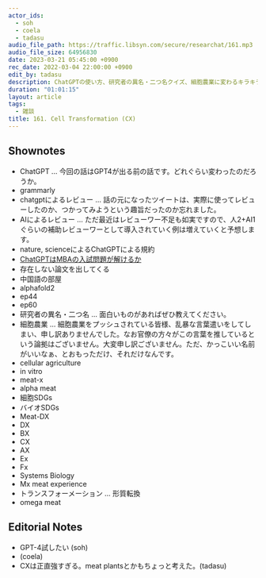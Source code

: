 ```yaml
---
actor_ids:
  - soh
  - coela
  - tadasu
audio_file_path: https://traffic.libsyn.com/secure/researchat/161.mp3 
audio_file_size: 64956830
date: 2023-03-21 05:45:00 +0900
rec_date: 2022-03-04 22:00:00 +0900
edit_by: tadasu
description: ChatGPTの使い方、研究者の異名・二つ名クイズ、細胞農業に変わるキラキラネームについて話し合いました。
duration: "01:01:15"
layout: article
tags:
  - 雑談
title: 161. Cell Transformation (CX)
---
```


## Shownotes
- ChatGPT ... 今回の話はGPT4が出る前の話です。どれぐらい変わったのだろうか。
- grammarly
- chatgptによるレビュー ... 話の元になったツイートは、実際に使ってレビューしたのか、つかってみようという趣旨だったのか忘れました。
- AIによるレビュー ... ただ最近はレビューワー不足も如実ですので、人2+AI1ぐらいの補助レビューワーとして導入されていく例は増えていくと予想します。
- nature, scienceによるChatGPTによる規約
- [ChatGPTはMBAの入試問題が解けるか](https://mackinstitute.wharton.upenn.edu/wp-content/uploads/2023/01/Christian-Terwiesch-Chat-GTP-1.24.pdf)
- 存在しない論文を出してくる
- 中国語の部屋
- alphafold2
- ep44
- ep60
- 研究者の異名・二つ名 ... 面白いものがあればぜひ教えてください。
- 細胞農業 ... 細胞農業をプッシュされている皆様、乱暴な言葉遣いをしてしまい、申し訳ありませんでした。なお官僚の方々がこの言葉を推しているという論拠はございません。大変申し訳ございません。ただ、かっこいい名前がいいなぁ、とおもっただけ、それだけなんです。
- cellular agriculture
- in vitro
- meat-x
- alpha meat
- 細胞SDGs
- バイオSDGs
- Meat-DX
- DX
- BX
- CX
- AX
- Ex
- Fx
- Systems Biology
- Mx meat experience
- トランスフォーメーション … 形質転換
- omega meat

## Editorial Notes
- GPT-4試したい (soh)
- (coela)
- CXは正直強すぎる。meat plantsとかもちょっと考えた。(tadasu)
